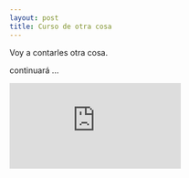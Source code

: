 ```yaml
---
layout: post
title: Curso de otra cosa
---
```


Voy a contarles otra cosa.


continuará ...   

![web](https://azhura.github.io/blog/R/Agrupacion_Datos_num.html)
